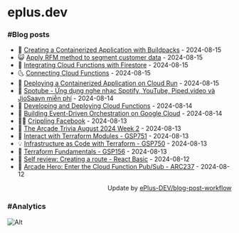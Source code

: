 # eplus.dev

### #Blog posts

<!-- BLOG-POST-LIST:START -->
 - 🧰 [Creating a Containerized Application with Buildpacks](https://eplus.dev/creating-a-containerized-application-with-buildpacks) - 2024-08-15
 - 😺 [Apply RFM method to segment customer data](https://eplus.dev/apply-rfm-method-to-segment-customer-data) - 2024-08-15
 - 🗽 [Integrating Cloud Functions with Firestore](https://eplus.dev/integrating-cloud-functions-with-firestore) - 2024-08-15
 - 🌜 [Connecting Cloud Functions](https://eplus.dev/connecting-cloud-functions) - 2024-08-15
 - 📝 [Deploying a Containerized Application on Cloud Run](https://eplus.dev/deploying-a-containerized-application-on-cloud-run) - 2024-08-15
 - 🚀 [Spotube - Ứng dụng nghe nhạc Spotify, YouTube, Piped.video và JioSaavn miễn phí](https://eplus.dev/spotube-ung-dung-nghe-nhac-spotify-youtube-pipedvideo-va-jiosaavn-mien-phi) - 2024-08-14
 - 💼 [Developing and Deploying Cloud Functions](https://eplus.dev/developing-and-deploying-cloud-functions) - 2024-08-14
 - 🦣 [Building Event-Driven Orchestration on Google Cloud](https://eplus.dev/building-event-driven-orchestration-on-google-cloud) - 2024-08-14
 - 👨‍🏫 [Crippling Facebook](https://eplus.dev/crippling-facebook) - 2024-08-13
 - 🔭 [The Arcade Trivia August 2024 Week 2](https://eplus.dev/the-arcade-trivia-august-2024-week-2) - 2024-08-13
 - 🤡 [Interact with Terraform Modules - GSP751](https://eplus.dev/interact-with-terraform-modules-gsp751) - 2024-08-13
 - 💡 [Infrastructure as Code with Terraform - GSP750](https://eplus.dev/infrastructure-as-code-with-terraform-gsp750) - 2024-08-13
 - 🦣 [Terraform Fundamentals - GSP156](https://eplus.dev/terraform-fundamentals-gsp156) - 2024-08-13
 - 💪 [Self review: Creating a route - React Basic](https://eplus.dev/self-review-creating-a-route-react-basic) - 2024-08-12
 - 🤡 [Arcade Hero: Enter the Cloud Function Pub/Sub - ARC237](https://eplus.dev/arcade-hero-enter-the-cloud-function-pub-sub-arc-237) - 2024-08-12<!-- BLOG-POST-LIST:END -->

<div align="right">
  Update by <a target="_blank"
    href="https://github.com/ePlus-DEV/blog-post-workflow">ePlus-DEV/blog-post-workflow</a>
</div>

### #Analytics
![Alt](https://repobeats.axiom.co/api/embed/9990f7cddfbad8d834990b10ccad05f81ac1096f.svg "Repobeats analytics image")
